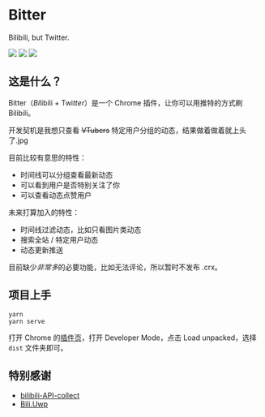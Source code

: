 # Bitter

Bilibili, but Twitter.

![](https://i.imgur.com/W37CDfu.png)
![](https://i.imgur.com/yzKiLar.png)
![](https://i.imgur.com/UVVFplh.png)

## 这是什么？

Bitter（*Bi*libili + Twi*tter*）是一个 Chrome 插件，让你可以用推特的方式刷 Bilibili。

开发契机是我想只查看 ~~VTubers~~ 特定用户分组的动态，结果做着做着就上头了.jpg

目前比较有意思的特性：
- 时间线可以分组查看最新动态
- 可以看到用户是否特别关注了你
- 可以查看动态点赞用户

未来打算加入的特性：
- 时间线过滤动态，比如只看图片类动态
- 搜索全站 / 特定用户动态
- 动态更新推送

目前缺少*非常多*的必要功能，比如无法评论，所以暂时不发布 .crx。

## 项目上手
```
yarn
yarn serve
```
打开 Chrome 的[插件页](chrome://extensions)，打开 Developer Mode，点击 Load unpacked，选择 `dist` 文件夹即可。

## 特别感谢
- [bilibili-API-collect](https://github.com/SocialSisterYi/bilibili-API-collect/)
- [Bili.Uwp](https://github.com/Richasy/Bili.Uwp)
